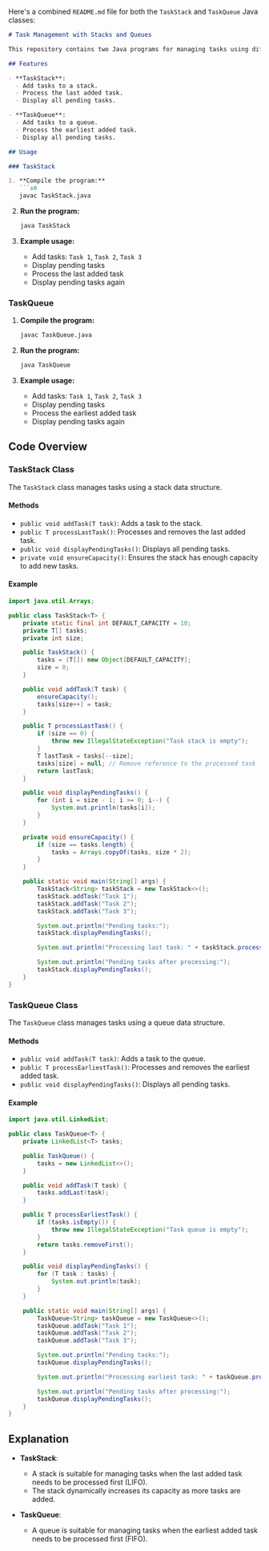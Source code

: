 Here's a combined `README.md` file for both the `TaskStack` and `TaskQueue` Java classes:

```markdown
# Task Management with Stacks and Queues

This repository contains two Java programs for managing tasks using different data structures: a stack and a queue. The `TaskStack` class uses a Last-In-First-Out (LIFO) approach, while the `TaskQueue` class uses a First-In-First-Out (FIFO) approach.

## Features

- **TaskStack**:
  - Add tasks to a stack.
  - Process the last added task.
  - Display all pending tasks.

- **TaskQueue**:
  - Add tasks to a queue.
  - Process the earliest added task.
  - Display all pending tasks.

## Usage

### TaskStack

1. **Compile the program:**
   ```sh
   javac TaskStack.java
   ```

2. **Run the program:**
   ```sh
   java TaskStack
   ```

3. **Example usage:**
   - Add tasks: `Task 1`, `Task 2`, `Task 3`
   - Display pending tasks
   - Process the last added task
   - Display pending tasks again

### TaskQueue

1. **Compile the program:**
   ```sh
   javac TaskQueue.java
   ```

2. **Run the program:**
   ```sh
   java TaskQueue
   ```

3. **Example usage:**
   - Add tasks: `Task 1`, `Task 2`, `Task 3`
   - Display pending tasks
   - Process the earliest added task
   - Display pending tasks again

## Code Overview

### TaskStack Class

The `TaskStack` class manages tasks using a stack data structure.

#### Methods

- `public void addTask(T task)`: Adds a task to the stack.
- `public T processLastTask()`: Processes and removes the last added task.
- `public void displayPendingTasks()`: Displays all pending tasks.
- `private void ensureCapacity()`: Ensures the stack has enough capacity to add new tasks.

#### Example

```java
import java.util.Arrays;

public class TaskStack<T> {
    private static final int DEFAULT_CAPACITY = 10;
    private T[] tasks;
    private int size;

    public TaskStack() {
        tasks = (T[]) new Object[DEFAULT_CAPACITY];
        size = 0;
    }

    public void addTask(T task) {
        ensureCapacity();
        tasks[size++] = task;
    }

    public T processLastTask() {
        if (size == 0) {
            throw new IllegalStateException("Task stack is empty");
        }
        T lastTask = tasks[--size];
        tasks[size] = null; // Remove reference to the processed task
        return lastTask;
    }

    public void displayPendingTasks() {
        for (int i = size - 1; i >= 0; i--) {
            System.out.println(tasks[i]);
        }
    }

    private void ensureCapacity() {
        if (size == tasks.length) {
            tasks = Arrays.copyOf(tasks, size * 2);
        }
    }

    public static void main(String[] args) {
        TaskStack<String> taskStack = new TaskStack<>();
        taskStack.addTask("Task 1");
        taskStack.addTask("Task 2");
        taskStack.addTask("Task 3");

        System.out.println("Pending tasks:");
        taskStack.displayPendingTasks();

        System.out.println("Processing last task: " + taskStack.processLastTask());

        System.out.println("Pending tasks after processing:");
        taskStack.displayPendingTasks();
    }
}
```

### TaskQueue Class

The `TaskQueue` class manages tasks using a queue data structure.

#### Methods

- `public void addTask(T task)`: Adds a task to the queue.
- `public T processEarliestTask()`: Processes and removes the earliest added task.
- `public void displayPendingTasks()`: Displays all pending tasks.

#### Example

```java
import java.util.LinkedList;

public class TaskQueue<T> {
    private LinkedList<T> tasks;

    public TaskQueue() {
        tasks = new LinkedList<>();
    }

    public void addTask(T task) {
        tasks.addLast(task);
    }

    public T processEarliestTask() {
        if (tasks.isEmpty()) {
            throw new IllegalStateException("Task queue is empty");
        }
        return tasks.removeFirst();
    }

    public void displayPendingTasks() {
        for (T task : tasks) {
            System.out.println(task);
        }
    }

    public static void main(String[] args) {
        TaskQueue<String> taskQueue = new TaskQueue<>();
        taskQueue.addTask("Task 1");
        taskQueue.addTask("Task 2");
        taskQueue.addTask("Task 3");

        System.out.println("Pending tasks:");
        taskQueue.displayPendingTasks();

        System.out.println("Processing earliest task: " + taskQueue.processEarliestTask());

        System.out.println("Pending tasks after processing:");
        taskQueue.displayPendingTasks();
    }
}
```

## Explanation

- **TaskStack**:
  - A stack is suitable for managing tasks when the last added task needs to be processed first (LIFO).
  - The stack dynamically increases its capacity as more tasks are added.

- **TaskQueue**:
  - A queue is suitable for managing tasks when the earliest added task needs to be processed first (FIFO).
